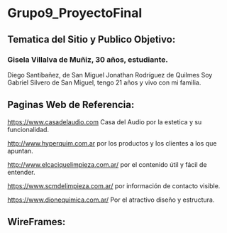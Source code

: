 # Grupo9_ProyectoFinal

##  Tematica del Sitio y Publico Objetivo:

### Gisela Villalva de Muñiz, 30 años, estudiante.
Diego Santibañez, de San Miguel
Jonathan Rodríguez de Quilmes
Soy Gabriel Silvero de San Miguel, tengo 21 años y vivo con mi familia.
  
##  Paginas Web de Referencia:
https://www.casadelaudio.com Casa del Audio por la estetica y su funcionalidad.

http://www.hyperquim.com.ar por los productos y los clientes a los que apuntan.

http://www.elcaciquelimpieza.com.ar/  por el contenido útil y fácil de entender.

https://www.scmdelimpieza.com.ar/  por información de contacto visible.

https://www.dionequimica.com.ar/ Por el atractivo diseño y estructura.


##  WireFrames:


